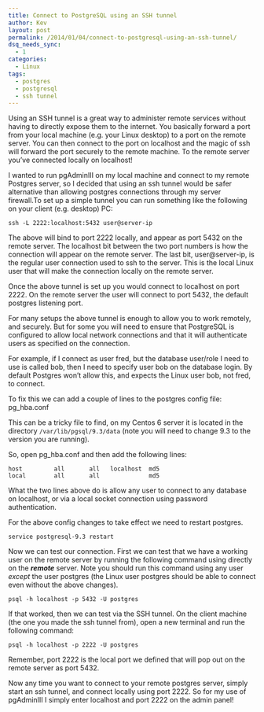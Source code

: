 ```yaml
---
title: Connect to PostgreSQL using an SSH tunnel
author: Kev
layout: post
permalink: /2014/01/04/connect-to-postgresql-using-an-ssh-tunnel/
dsq_needs_sync:
  - 1
categories:
  - Linux
tags:
  - postgres
  - postgresql
  - ssh tunnel
---
```

Using an SSH tunnel is a great way to administer remote services without having to directly expose them to the internet. You basically forward a port from your local machine (e.g. your Linux desktop) to a port on the remote server. You can then connect to the port on localhost and the magic of ssh will forward the port securely to the remote machine. To the remote server you&#8217;ve connected locally on localhost!

I wanted to run pgAdminIII on my local machine and connect to my remote Postgres server, so I decided that using an ssh tunnel would be safer alternative than allowing postgres connections through my server firewall.<!--more-->To set up a simple tunnel you can run something like the following on your client (e.g. desktop) PC:

    ssh -L 2222:localhost:5432 user@server-ip

The above will bind to port 2222 locally, and appear as port 5432 on the remote server. The localhost bit between the two port numbers is how the connection will appear on the remote server. The last bit, user@server-ip, is the regular user connection used to ssh to the server. This is the local Linux user that will make the connection locally on the remote server.

Once the above tunnel is set up you would connect to localhost on port 2222. On the remote server the user will connect to port 5432, the default postgres listening port.

For many setups the above tunnel is enough to allow you to work remotely, and securely. But for some you will need to ensure that PostgreSQL is configured to allow local network connections and that it will authenticate users as specified on the connection.

For example, if I connect as user fred, but the database user/role I need to use is called bob, then I need to specify user bob on the database login. By default Postgres won&#8217;t allow this, and expects the Linux user bob, not fred, to connect.

To fix this we can add a couple of lines to the postgres config file: pg_hba.conf

This can be a tricky file to find, on my Centos 6 server it is located in the directory `/var/lib/pgsql/9.3/data` (note you will need to change 9.3 to the version you are running).

So, open pg_hba.conf and then add the following lines:

    host         all       all   localhost  md5
    local        all       all              md5

What the two lines above do is allow any user to connect to any database on localhost, or via a local socket connection using password authentication.

For the above config changes to take effect we need to restart postgres.

    service postgresql-9.3 restart

Now we can test our connection. First we can test that we have a working user on the remote server by running the following command using directly on the ***remote*** server. Note you should run this command using any user *except* the user postgres (the Linux user postgres should be able to connect even without the above changes).

    psql -h localhost -p 5432 -U postgres

If that worked, then we can test via the SSH tunnel. On the client machine (the one you made the ssh tunnel from), open a new terminal and run the following command:

    psql -h localhost -p 2222 -U postgres

Remember, port 2222 is the local port we defined that will pop out on the remote server as port 5432.

Now any time you want to connect to your remote postgres server, simply start an ssh tunnel, and connect locally using port 2222. So for my use of pgAdminIII I simply enter localhost and port 2222 on the admin panel!
